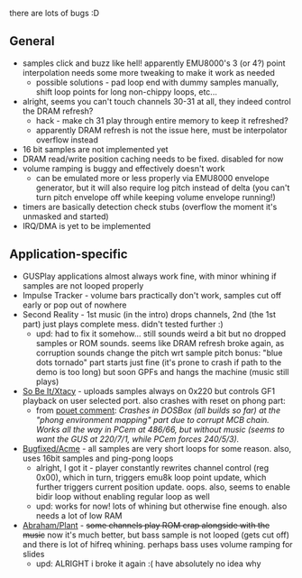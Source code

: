 there are lots of bugs :D



## General

* samples click and buzz like hell! apparently EMU8000's 3 (or 4?) point interpolation needs some more tweaking to make it work as needed
  * possible solutions - pad loop end with dummy samples manually, shift loop points for long non-chippy loops, etc...
* alright, seems you can't touch channels 30-31 at all, they indeed control the DRAM refresh?
  * hack - make ch 31 play through entire memory to keep it refreshed?
  * apparently DRAM refresh is not the issue here, must be interpolator overflow instead
* 16 bit samples are not implemented yet
* DRAM read/write position caching needs to be fixed. disabled for now
* volume ramping is buggy and effectively doesn't work
  * can be emulated more or less properly via EMU8000 envelope generator, but it will also require log pitch instead of delta (you can't turn pitch envelope off while keeping volume envelope running!)
* timers are basically detection check stubs (overflow the moment it's unmasked and started)
* IRQ/DMA is yet to be implemented



## Application-specific

* GUSPlay applications almost always work fine, with minor whining if samples are not looped properly
* Impulse Tracker - volume bars practically don't work, samples cut off early or pop out of nowhere
* Second Reality - 1st music (in the intro) drops channels, 2nd (the 1st part) just plays complete mess. didn't tested further :)
  * upd: had to fix it somehow... still sounds weird a bit but no dropped samples or ROM sounds. seems like DRAM refresh broke again, as corruption sounds change the pitch wrt sample pitch
    bonus: "blue dots tornado" part starts just fine (it's prone to crash if path to the demo is too long) but soon GPFs and hangs the machine (music still plays)
* [So Be It/Xtacy](https://www.pouet.net/prod.php?which=1025) - uploads samples always on 0x220 but controls GF1 playback on user selected port. also crashes with reset on phong part:
  * from [pouet comment](https://www.pouet.net/prod.php?post=845293): *Crashes in DOSBox (all builds so far) at the "phong environment mapping" part due to corrupt MCB chain. Works all the way in PCem at 486/66, but without music (seems to want the GUS at 220/7/1, while PCem forces 240/5/3).*
* [Bugfixed/Acme](https://www.pouet.net/prod.php?which=1117) - all samples are very short loops for some reason. also, uses 16bit samples and ping-pong loops
  * alright, I got it - player constantly rewrites channel control (reg 0x00), which in turn, triggers emu8k loop point update, which further triggers current position update. oops.
    also, seems to enable bidir loop without enabling regular loop as well
  * upd: works for now! lots of whining but otherwise fine enough. also needs a lot of low RAM
* [Abraham/Plant](https://www.pouet.net/prod.php?which=1201) - ~~some channels play ROM crap alongside with the music~~ now it's much better, but bass sample is not looped (gets cut off) and there is lot of hifreq whining. perhaps bass uses volume ramping for slides
  * upd: ALRIGHT i broke it again :( have absolutely no idea why

